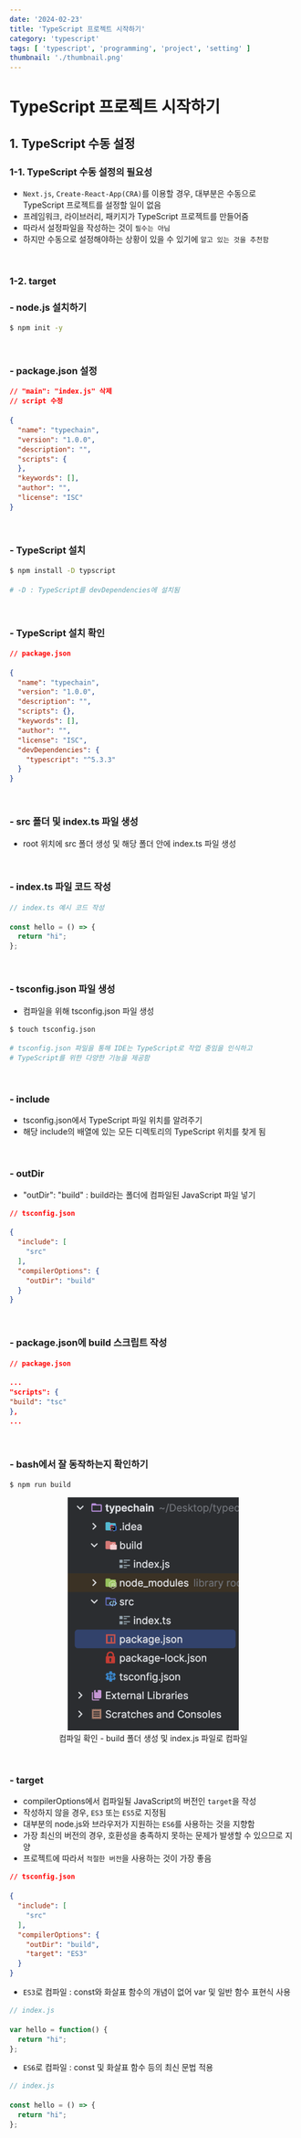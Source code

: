 ```yaml
---
date: '2024-02-23'
title: 'TypeScript 프로젝트 시작하기'
category: 'typescript'
tags: [ 'typescript', 'programming', 'project', 'setting' ]
thumbnail: './thumbnail.png'
---
```


# TypeScript 프로젝트 시작하기

## 1. TypeScript 수동 설정

### 1-1. TypeScript 수동 설정의 필요성

- `Next.js`, `Create-React-App(CRA)`를 이용할 경우, 대부분은 수동으로 TypeScript 프로젝트를 설정할 일이 없음
- 프레임워크, 라이브러리, 패키지가 TypeScript 프로젝트를 만들어줌
- 따라서 설정파일을 작성하는 것이 `필수는 아님`
- 하지만 수동으로 설정해야하는 상황이 있을 수 있기에 `알고 있는 것을 추천함`

<br/>

### 1-2. target

### - node.js 설치하기

```bash
$ npm init -y
```

<br/>

### - package.json 설정

```json
// "main": "index.js" 삭제
// script 수정

{
  "name": "typechain",
  "version": "1.0.0",
  "description": "",
  "scripts": {
  },
  "keywords": [],
  "author": "",
  "license": "ISC"
}
```

<br/>

### - TypeScript 설치

```bash
$ npm install -D typscript

# -D : TypeScript를 devDependencies에 설치됨
```

<br/>

### - TypeScript 설치 확인

```json
// package.json

{
  "name": "typechain",
  "version": "1.0.0",
  "description": "",
  "scripts": {},
  "keywords": [],
  "author": "",
  "license": "ISC",
  "devDependencies": {
    "typescript": "^5.3.3"
  }
}
```

<br/>

### - src 폴더 및 index.ts 파일 생성

- root 위치에 src 폴더 생성 및 해당 폴더 안에 index.ts 파일 생성

<br/>

### - index.ts 파일 코드 작성

```ts
// index.ts 예시 코드 작성

const hello = () => {
  return "hi";
};
```

<br/>

### - tsconfig.json 파일 생성

- 컴파일을 위해 tsconfig.json 파일 생성

```bash
$ touch tsconfig.json

# tsconfig.json 파일을 통해 IDE는 TypeScript로 작업 중임을 인식하고
# TypeScript를 위한 다양한 기능을 제공함
```

<br/>

### - include

- tsconfig.json에서 TypeScript 파일 위치를 알려주기
- 해당 include의 배열에 있는 모든 디렉토리의 TypeScript 위치를 찾게 됨

<br/>

### - outDir

- "outDir": "build" : build라는 폴더에 컴파일된 JavaScript 파일 넣기

```json
// tsconfig.json

{
  "include": [
    "src"
  ],
  "compilerOptions": {
    "outDir": "build"
  }
}
```

<br/>

### - package.json에 build 스크립트 작성

```json
// package.json

...
"scripts": {
"build": "tsc"
},
...
```

<br/>

### - bash에서 잘 동작하는지 확인하기

```bash
$ npm run build
```

<p align="center">
    <img src="./TS_compile.png" width="300" alt="컴파일 확인"><br/>
    <span>컴파일 확인 - build 폴더 생성 및 index.js 파일로 컴파일</span>
</p>

<br/>

### - target

- compilerOptions에서 컴파일될 JavaScript의 버전인 `target`을 작성
- 작성하지 않을 경우, `ES3` 또는 `ES5`로 지정됨
- 대부분의 node.js와 브라우저가 지원하는 `ES6`를 사용하는 것을 지향함
- 가장 최신의 버전의 경우, 호환성을 충족하지 못하는 문제가 발생할 수 있으므로 지양
- 프로젝트에 따라서 `적절한 버전`을 사용하는 것이 가장 좋음

```json
// tsconfig.json

{
  "include": [
    "src"
  ],
  "compilerOptions": {
    "outDir": "build",
    "target": "ES3"
  }
}
```

- `ES3`로 컴파일 : const와 화살표 함수의 개념이 없어 var 및 일반 함수 표현식 사용

```javascript
// index.js

var hello = function() {
  return "hi";
};
```

- `ES6`로 컴파일 : const 및 화살표 함수 등의 최신 문법 적용

```javascript
// index.js

const hello = () => {
  return "hi";
};
```

[//]: # (---)

[//]: # ()

[//]: # (## Source)

[//]: # ()

[//]: # (- [<>]&#40;<>&#41;)

